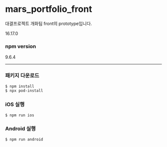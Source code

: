 # mars_portfolio_front
대결프로젝트 개화팀 front의 prototype입니다.

16.17.0

### npm version

9.6.4

---

### 패키지 다운로드

```zsh
$ npm install
$ npx pod-install
```

### iOS 실행

```zsh
$ npm run ios
```

### Android 실행

```zsh
$ npm run android
```
